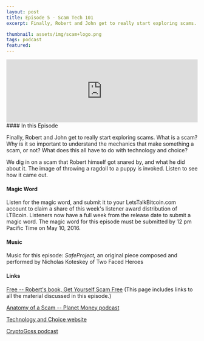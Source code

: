 ```yaml
---
layout: post
title: Episode 5 - Scam Tech 101
excerpt: Finally, Robert and John get to really start exploring scams. What is a scam? Why is it so important to understand the mechanics that make something a scam, or not? What does this all have to do with technology and choice? 

thumbnail: assets/img/scam+logo.png
tags: podcast
featured:
---
```


<iframe width="100%" height="166" scrolling="no" frameborder="no" src="https://w.soundcloud.com/player/?url=https%3A//api.soundcloud.com/tracks/260914065&amp;color=ff5500&amp;auto_play=false&amp;hide_related=false&amp;show_comments=true&amp;show_user=true&amp;show_reposts=false"></iframe>
#### In this Episode

Finally, Robert and John get to really start exploring scams. What is a scam? Why is it so important to understand the mechanics that make something a scam, or not? What does this all have to do with technology and choice? 

We dig in on a scam that Robert himself got snared by, and what he did about it. The image of throwing a ragdoll to a puppy is invoked. Listen to see how it came out.

#### Magic Word

Listen for the magic word, and submit it to your LetsTalkBitcoin.com account to claim a share of this week's  listener award distribution of LTBcoin. Listeners now have a full week from the release date to submit a magic word. The magic word for this episode must be submitted by 12 pm Pacific Time on May 10, 2016.

#### Music

Music for this episode: *SafeProject,* an original piece composed and performed by Nicholas Koteskey of Two Faced Heroes


#### Links

[Free -- Robert's book, Get Yourself Scam Free](http://livesensical.com/scamfree//) (This page includes links to all the material discussed in this episode.)

[Anatomy of a Scam -- Planet Money podcast](http://www.npr.org/sections/money/2016/01/29/464859624/episode-680-anatomy-of-a-scam)

[Technology and Choice website](http://technologyandchoice.com)

[CryptoGoss podcast](https://soundcloud.com/cryptogoss)
